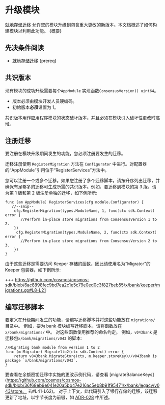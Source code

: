 # 升级模块

[就地存储迁移](../core/upgrade.html) 允许您的模块升级到包含重大更改的新版本。本文档概述了如何构建模块以利用此功能。 {概要}

## 先决条件阅读

- [就地存储迁移](../core/upgrade.md) {prereq}

## 共识版本

现有模块的成功升级需要每个`AppModule` 实现函数`ConsensusVersion() uint64`。

- 版本必须由模块开发人员硬编码。
- 初始版本**必须**设置为 1。

共识版本用作应用程序模块的状态破坏版本，并且必须在模块引入破坏性更改时递增。

## 注册迁移

要注册在模块升级期间发生的功能，您必须注册要发生的迁移。

迁移注册使用 `RegisterMigration` 方法在 `Configurator` 中进行。对配置器的“AppModule”引用位于“RegisterServices”方法中。

您可以注册一个或多个迁移。如果您注册了多个迁移脚本，请按升序列出迁移，并确保有足够多的迁移可生成所需的共识版本。例如，要迁移到模块的第 3 版，请为第 1 版和第 2 版注册单独的迁移，如下例所示: 

```golang
func (am AppModule) RegisterServices(cfg module.Configurator) {
   //--snip--
    cfg.RegisterMigration(types.ModuleName, 1, func(ctx sdk.Context) error {
       //Perform in-place store migrations from ConsensusVersion 1 to 2.
    })
     cfg.RegisterMigration(types.ModuleName, 2, func(ctx sdk.Context) error {
       //Perform in-place store migrations from ConsensusVersion 2 to 3.
    })
}
```

由于这些迁移是需要访问 Keeper 存储的函数，因此请使用名为“Migrator”的 Keeper 包装器，如下例所示:

+++ https://github.com/cosmos/cosmos-sdk/blob/6ac8898fec9bd7ea2c1e5c79e0ed0c3f827beb55/x/bank/keeper/migrations.go#L8-L21

## 编写迁移脚本

要定义在升级期间发生的功能，请编写迁移脚本并将这些功能放在 `migrations/` 目录中。 例如，要为 bank 模块编写迁移脚本，请将函数放在 `x/bank/migrations/` 中。 对这些函数使用推荐的命名约定。 例如，`v043bank` 是迁移包`x/bank/migrations/v043` 的脚本: 

```golang
//Migrating bank module from version 1 to 2
func (m Migrator) Migrate1to2(ctx sdk.Context) error {
	return v043bank.MigrateStore(ctx, m.keeper.storeKey)//v043bank is package `x/bank/migrations/v043`.
}
```

要查看在余额密钥迁移中实施的更改示例代码，请查看 [migrateBalanceKeys](https://github.com/cosmos/cosmos-sdk/blob/36f68eb9e041e20a5bb47e216ac5eb8b91f95471/x/bank/legacy/v043/store。 去#L41-L62)。 对于上下文，此代码引入了银行存储的迁移，该迁移更新了地址，以字节长度为前缀，如 [ADR-028](../architecture/adr-028-public-key-addresses.md) 中所述。 